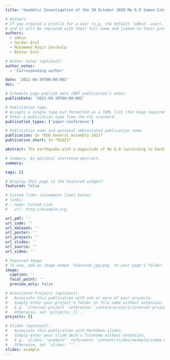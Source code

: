 ```yaml
---
title: 'Geodetic Investigation of the 30 October 2020 Mw 6.9 Samos-Izmir Earthquake'

# Authors
# If you created a profile for a user (e.g. the default `admin` user), write the username (folder name) here
# and it will be replaced with their full name and linked to their profile.
authors:
  - admin
  - Serdar Erol
  - Muhammed Raşit Çevikalp
  - Bihter Erol

# Author notes (optional)
author_notes:
  - 'Corresponding author'

date: '2021-04-30T00:00:00Z'
doi: ''

# Schedule page publish date (NOT publication's date).
publishDate: '2021-04-30T00:00:00Z'

# Publication type.
# Accepts a single type but formatted as a YAML list (for Hugo requirements).
# Enter a publication type from the CSL standard.
publication_types: ['paper-conference']

# Publication name and optional abbreviated publication name.
publication: In *EGU General Assembly 2021*
publication_short: In *EGU21*

abstract: The earthquake with a magnitude of Mw 6.9 (according to Kandilli Observatory and Earthquake Research Institute-KOERI) occurred 8 km north of Samos Island at a depth of 16 km, on 30.10.2020, at 11:51:24 UTC. It took place on the north-dipping normal fault zone of approximately 40 km length in the sea between Samos Island of Greece and Kuşadası Bay of Turkey. After the mainshock, a tsunami with the height exceeding 1 meter occurred in Seferihisar region, south of Izmir, and north side of Samos Island. In this study, a geodetic investigation of the Samos-Izmir earthquake using GNSS and SAR techniques was carried out. Within the scope of this study, 1Hz observations of Turkey National Continuous GNSS Network-Active (TUSAGA-Aktif) stations in the earthquake zone, were used, and it was aimed to reveal the co-seismic deformation caused by the earthquake. In addition to GNSS data, the InSAR process has been performed by using ESA Sentinel-1 SAR data, and the vertical deformations were clarified with the unwrapped interferogram. The GNSS data were processed using web-based online processing services according to the relative and absolute positioning techniques as static and kinematic modes. In conclusion, considering the absolute and relative static processing of pre- and post-earthquake GNSS data, the maximum horizontal deformations were observed at CESM and IZMI GNSS stations located in the north of the fault. Due to the earthquake, these points moved to the north direction and the maximum horizontal deformations were found as 5.5 cm and 3.5 cm, respectively. According to the kinematic processing of the GNSS data, instantaneous horizontal movements of 12 cm and 4 cm towards the north were observed at the same stations, respectively, at the time of the earthquake. On the contrary, DIDI and AYD1 GNSS stations, which are located in the south of the fault, moved to the south-east direction and the magnitude of horizontal deformations were smaller. Considering the InSAR results, it was seen a 10 cm uplift in the west of the island of Samos and a 10 cm subsidence at the northernmost part. Besides this, a 5 cm subsidence was observed in Izmir territory, the north side of the fault, by means of the interferogram.

# Summary. An optional shortened abstract.
summary: 

tags: []

# Display this page in the Featured widget?
featured: false

# Custom links (uncomment lines below)
# links:
# - name: Custom Link
#   url: http://example.org

url_pdf: ''
url_code: ''
url_dataset: ''
url_poster: ''
url_project: ''
url_slides: ''
url_source: ''
url_video: ''

# Featured image
# To use, add an image named `featured.jpg/png` to your page's folder.
image:
  caption: ''
  focal_point: ''
  preview_only: false

# Associated Projects (optional).
#   Associate this publication with one or more of your projects.
#   Simply enter your project's folder or file name without extension.
#   E.g. `internal-project` references `content/project/internal-project/index.md`.
#   Otherwise, set `projects: []`.
projects: []

# Slides (optional).
#   Associate this publication with Markdown slides.
#   Simply enter your slide deck's filename without extension.
#   E.g. `slides: "example"` references `content/slides/example/index.md`.
#   Otherwise, set `slides: ""`.
slides: example
---
```



